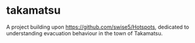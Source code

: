 # takamatsu

A project building upon https://github.com/swise5/Hotspots, dedicated to understanding evacuation behaviour in the town of Takamatsu.
